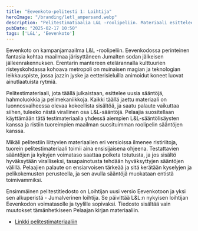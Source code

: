 ```yaml
---
title: "Eevenkoto-pelitesti 1: Loihtija"
heroImage: "/branding/letl_ampersand.webp"
description: "Pelitestimatiaalia L&L -roolipeliin. Materiaali esittelee uusia sääntöjä, hahmoluokkia ja pelimekaniikkoja Eevenkodon maailmassa."
pubDate: "2025-02-17 10:50"
tags: ['L&L', 'Eevenkoto']
---
```

Eevenkoto on kampanjamaailma L&L -roolipeliin. Eevenkodossa perinteinen fantasia kohtaa maailmaa järisyttäneen Jumalten sodan jälkeisen jälleenrakennuksen. Erentarin mantereen etelärannalla  kulttuurien risteyskohdassa kohoava metropoli on muinaisen magian ja teknologian leikkauspiste, jossa jazzin jyske ja eetterisieluilla animoidut koneet luovat ainutlaatuista rytmiä.

Pelitestimateriaali, jota täällä julkaistaan, esittelee uusia sääntöjä, hahmoluokkia ja pelimekaniikkoja. Kaikki täällä jaettu materiaali on luonnosvaiheessa olevaa kokeellista sisältöä, ja saatu palaute vaikuttaa siihen, tuleeko niistä virallinen osa L&L-sääntöjä. Pelaajia suositellaan käyttämään tätä testimateriaalia yhdessä aiempien L&L-sääntölisäysten kanssa ja ristiin tuoreimpien maailman suosituimman roolipelin sääntöjen kanssa.

Mikäli pelitestiin liittyvien materiaalien eri versioissa ilmenee ristiriitoja, tuorein pelitestimateriaali toimii aina ensisijaisena ohjeena. Testattavien sääntöjen ja kykyjen voimataso saattaa poiketa totutusta, ja jos sisältö hyväksytään viralliseksi, tasapainotusta tehdään hyväksyttyjen sääntöjen välillä. Pelaajien palaute on ensiarvoisen tärkeää ja sitä kerätään kyselyjen ja pelikokemusten perusteella, ja sen avulla sääntöjä muokataan entistä toimivammiksi.

Ensimmäinen pelitestitiedosto on Loihtijan uusi versio Eevenkotoon ja yksi sen alkuperistä - Jumalverinen loihtija. Se päivittää L&L:n nykyisen loihtijan Eevenkodon voimatasolle ja tyylille sopivaksi. Tiedosto sisältää vain muutokset tämänhetkiseen Pelaajan kirjan materiaaliin.

* [Linkki pelitestimateriaaliin](/letl/L&L-Eevenkoto-Loihtija-0.2.0.pdf)

&nbsp;